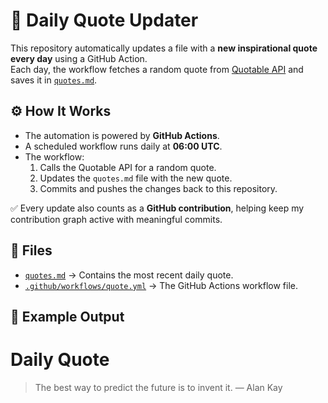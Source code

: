 # 🌱 Daily Quote Updater
This repository automatically updates a file with a **new inspirational quote every day** using a GitHub Action.  
Each day, the workflow fetches a random quote from [Quotable API](https://api.quotable.io/) and saves it in [`quotes.md`](./quotes.md).

## ⚙️ How It Works
- The automation is powered by **GitHub Actions**.  
- A scheduled workflow runs daily at **06:00 UTC**.  
- The workflow:
  1. Calls the Quotable API for a random quote.  
  2. Updates the `quotes.md` file with the new quote.  
  3. Commits and pushes the changes back to this repository.  

✅ Every update also counts as a **GitHub contribution**, helping keep my contribution graph active with meaningful commits.  

## 📂 Files
- [`quotes.md`](./quotes.md) → Contains the most recent daily quote.  
- [`.github/workflows/quote.yml`](.github/workflows/quote.yml) → The GitHub Actions workflow file.  

## 🚀 Example Output
# Daily Quote
> The best way to predict the future is to invent it.
— Alan Kay

